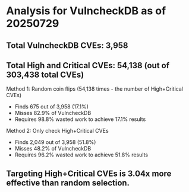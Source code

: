 # Analysis for VulncheckDB as of 20250729

## Total VulncheckDB CVEs: 3,958
## Total High and Critical CVEs: 54,138 (out of 303,438 total CVEs)

Method 1: Random coin flips (54,138 times - the number of High+Critical CVEs)
  - Finds 675 out of 3,958 (17.1%)
  - Misses 82.9% of VulncheckDB
  - Requires 98.8% wasted work to achieve 17.1% results

Method 2: Only check High+Critical CVEs
  - Finds 2,049 out of 3,958 (51.8%)
  - Misses 48.2% of VulncheckDB
  - Requires 96.2% wasted work to achieve 51.8% results

## Targeting High+Critical CVEs is 3.04x more effective than random selection.
